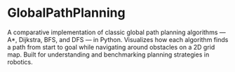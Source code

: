 # GlobalPathPlanning
A comparative implementation of classic global path planning algorithms — A*, Dijkstra, BFS, and DFS — in Python. Visualizes how each algorithm finds a path from start to goal while navigating around obstacles on a 2D grid map. Built for understanding and benchmarking planning strategies in robotics.
